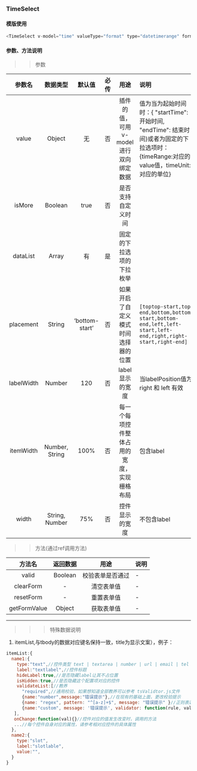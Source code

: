 ### TimeSelect  


#### 模版使用
```javascript
<TimeSelect v-model="time" valueType="format" type="datetimerange" format="yyyy-MM-dd HH:mm:ss" :placement="placement" :timerWidth="width" @on-ok="changeTimer"> </TimeSelect>
```

#### 参数、方法说明


>> 参数


参数名|数据类型|默认值|必传|用途|说明
:---:|:---:|:---:|:---:|:---:|:---|
value|Object|无|否|插件的值，可用v-model进行双向绑定数据| 值为当为起始时间时：{ "startTime": 开始时间, "endTime": 结束时间}或者为固定的下拉选项时：{timeRange:对应的value值，timeUnit:对应的单位} 
isMore|Boolean|true|否|是否支持自定义时间|  
dataList|Array|有|是|固定的下拉选项的下拉枚举
placement|String|‘bottom-start’|否|如果开启了自定义模式时间选择器的位置|`[toptop-start,top-end,bottom,bottom-start,bottom-end,left,left-start,left-end,right,right-start,right-end]`
labelWidth|Number|120|否|label显示的宽度|当labelPosition值为right 和 left 有效
itemWidth|Number, String|100%|否|每一个每项控件整体占用的宽度，实现栅格布局| 包含label  
width|String, Number|75%|否|控件显示的宽度 |不包含label


>>  方法(通过ref调用方法)


 方法名|返回数据|用途|说明
:---:|:---:|:---:|:---
valid|Boolean|校验表单是否通过|-
clearForm|-|清空表单值|-
resetForm|-|重置表单值|-
getFormValue|Object|获取表单值|-

***

>>>特殊数据说明

1. itemList,与tbody的数据对应键名保持一致，title为显示文案），例子：

```javascript
itemList:{
  name1:{
    type:"text",//控件类型 text | textarea | number | url | email | tel | password  | select | radio |checkbox |date  |datetime |datetimerange | year | month | time  | timerange  | tree | quartz | switch  |  textspan | slot| ckeditor|userselect | codemirror
    label:"textlabel",//控件标题
    hideLabel:true,//是否隐藏label让其不占位置
    isHidden:true,//是否隐藏这个配置项对应的控件
    validateList:[//教养
      "required",//通用校验，如果想知道全部教养可以参考 tsValidtor.js文件
      {name:"number",message:"错误提示"},//在现有的基础上面，更改校验提示
      {name: "regex", pattern: "^[a-z]+$", message: "错误提示" }//正则表达式校验
      {name:"custom", message: '错误提示', validator: function(rule, value) { return value?true:false;}},//自定义方法校验
   ],
   onChange:function(val){}//控件对应的值发生改变时，调用的方法
   ...//每个控件自身对应的属性，请参考相对应控件的具体属性
  },
  name2:{
    type:"slot",
    label:"slotlable",
    value:"",
  }
}
```
